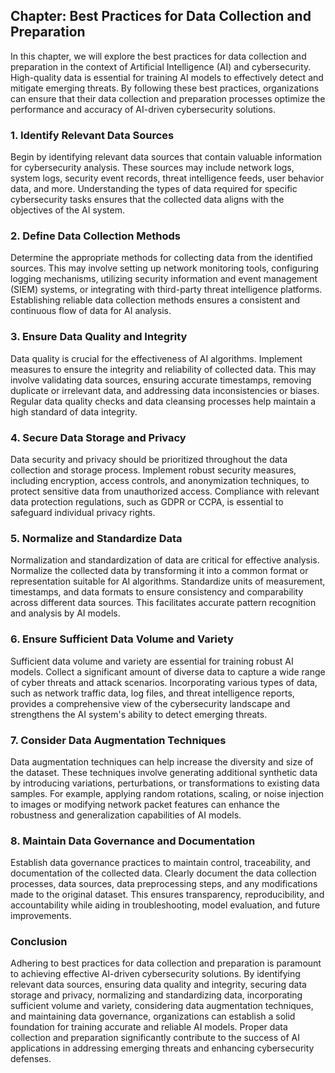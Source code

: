 Chapter: Best Practices for Data Collection and Preparation
-----------------------------------------------------------

In this chapter, we will explore the best practices for data collection and preparation in the context of Artificial Intelligence (AI) and cybersecurity. High-quality data is essential for training AI models to effectively detect and mitigate emerging threats. By following these best practices, organizations can ensure that their data collection and preparation processes optimize the performance and accuracy of AI-driven cybersecurity solutions.

### 1. Identify Relevant Data Sources

Begin by identifying relevant data sources that contain valuable information for cybersecurity analysis. These sources may include network logs, system logs, security event records, threat intelligence feeds, user behavior data, and more. Understanding the types of data required for specific cybersecurity tasks ensures that the collected data aligns with the objectives of the AI system.

### 2. Define Data Collection Methods

Determine the appropriate methods for collecting data from the identified sources. This may involve setting up network monitoring tools, configuring logging mechanisms, utilizing security information and event management (SIEM) systems, or integrating with third-party threat intelligence platforms. Establishing reliable data collection methods ensures a consistent and continuous flow of data for AI analysis.

### 3. Ensure Data Quality and Integrity

Data quality is crucial for the effectiveness of AI algorithms. Implement measures to ensure the integrity and reliability of collected data. This may involve validating data sources, ensuring accurate timestamps, removing duplicate or irrelevant data, and addressing data inconsistencies or biases. Regular data quality checks and data cleansing processes help maintain a high standard of data integrity.

### 4. Secure Data Storage and Privacy

Data security and privacy should be prioritized throughout the data collection and storage process. Implement robust security measures, including encryption, access controls, and anonymization techniques, to protect sensitive data from unauthorized access. Compliance with relevant data protection regulations, such as GDPR or CCPA, is essential to safeguard individual privacy rights.

### 5. Normalize and Standardize Data

Normalization and standardization of data are critical for effective analysis. Normalize the collected data by transforming it into a common format or representation suitable for AI algorithms. Standardize units of measurement, timestamps, and data formats to ensure consistency and comparability across different data sources. This facilitates accurate pattern recognition and analysis by AI models.

### 6. Ensure Sufficient Data Volume and Variety

Sufficient data volume and variety are essential for training robust AI models. Collect a significant amount of diverse data to capture a wide range of cyber threats and attack scenarios. Incorporating various types of data, such as network traffic data, log files, and threat intelligence reports, provides a comprehensive view of the cybersecurity landscape and strengthens the AI system's ability to detect emerging threats.

### 7. Consider Data Augmentation Techniques

Data augmentation techniques can help increase the diversity and size of the dataset. These techniques involve generating additional synthetic data by introducing variations, perturbations, or transformations to existing data samples. For example, applying random rotations, scaling, or noise injection to images or modifying network packet features can enhance the robustness and generalization capabilities of AI models.

### 8. Maintain Data Governance and Documentation

Establish data governance practices to maintain control, traceability, and documentation of the collected data. Clearly document the data collection processes, data sources, data preprocessing steps, and any modifications made to the original dataset. This ensures transparency, reproducibility, and accountability while aiding in troubleshooting, model evaluation, and future improvements.

### Conclusion

Adhering to best practices for data collection and preparation is paramount to achieving effective AI-driven cybersecurity solutions. By identifying relevant data sources, ensuring data quality and integrity, securing data storage and privacy, normalizing and standardizing data, incorporating sufficient volume and variety, considering data augmentation techniques, and maintaining data governance, organizations can establish a solid foundation for training accurate and reliable AI models. Proper data collection and preparation significantly contribute to the success of AI applications in addressing emerging threats and enhancing cybersecurity defenses.
